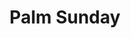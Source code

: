 ---
title: Palm Sunday
link: https://s3.amazonaws.com/podcast.lifestonechurch.net/2015-03-29.mp3
podcastLength: '00:52:04'
speaker: Pastor Ben Helton
description: Palm Sunday
vimeoId: 123566140
---